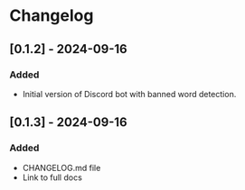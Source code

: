 # Changelog

## [0.1.2] - 2024-09-16
### Added
- Initial version of Discord bot with banned word detection.

## [0.1.3] - 2024-09-16
### Added
- CHANGELOG.md file
- Link to full docs
